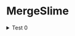 # MergeSlime

<details>
<summary>Test 0</summary>

<h3>[Test 0.1]</h3>
<img src="https://github.com/HongDaHyun/MergeSlime/assets/101586627/e27fea1b-6d07-4084-bcd8-bd51743d64d2" width="360" alt="Test 0.1">
<br/>
- 반응형 디자인 구축<br/>
- 배경 오브젝트 생성&이동<br/>

<h3>[Test 0.2]</h3>
<img src="https://github.com/HongDaHyun/MergeSlime/assets/101586627/5c148d03-da7a-4484-aff8-c16516fbdafe" width="360" alt="Test 0.2">
<br/>
- 슬라임 이동<br/>
- Pop VFX<br/>

<h3>[Test 0.3]</h3>
- 슬라임 움직임 물리 적용<br/>
- 외곽선 생성<br/>

<h3>[Test 0.4.1]</h3>
- 드래그 기능 구현<br/>
- 충돌 처리 Trigger -> Collision<br/>

<h3>[Test 0.4.2]</h3>
- 기본 머지 체크<br/>
- 코드 캡슐화 (최적화)<br/>

<h3>[Test 0.4.3]</h3>
<img src="https://github.com/HongDaHyun/MergeSlime/assets/101586627/86221272-82aa-43aa-97d9-ab0bba9a5e46" width="360" alt="Test 0.4.3">
<br/>
- 슬라임 레벨 크기<br/>
- VFX (머지 -> 팝, 돈텍스트 -> 팝업)<br/>
- 돈(코인)<br/>
- 마이닝 기능<br/>
</details>

